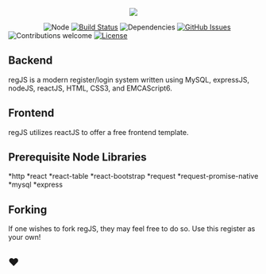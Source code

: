 <p align="center"><img src="https://i.ibb.co/KmvxDNL/rocket-1f680.png"></p>

&nbsp;&nbsp;&nbsp;&nbsp;&nbsp;&nbsp;&nbsp;&nbsp;&nbsp;&nbsp;&nbsp;&nbsp;&nbsp;&nbsp;&nbsp;&nbsp;&nbsp;
![Node](https://img.shields.io/npm/v/npm.svg)
[![Build Status](https://travis-ci.org/anfederico/Clairvoyant.svg?branch=master)](https://travis-ci.org/anfederico/Clairvoyant)
![Dependencies](https://img.shields.io/badge/dependencies-up%20to%20date-brightgreen.svg)
[![GitHub Issues](https://img.shields.io/github/issues/swingsets/colorize.svg)](https://github.com/swingsets/colorize/issues)
![Contributions welcome](https://img.shields.io/badge/contributions-welcome-orange.svg)
[![License](https://img.shields.io/badge/license-MIT-blue.svg)](https://opensource.org/licenses/MIT)

## Backend
regJS is a modern register/login system written using MySQL, expressJS, nodeJS, reactJS, HTML, CSS3, and EMCAScript6.

## Frontend
regJS utilizes reactJS to offer a free frontend template.

## Prerequisite Node Libraries

*http
*react
*react-table
*react-bootstrap
*request
*request-promise-native
*mysql
*express

## Forking
If one wishes to fork regJS, they may feel free to do so. Use this register as your own!

## ❤️
<br/>
